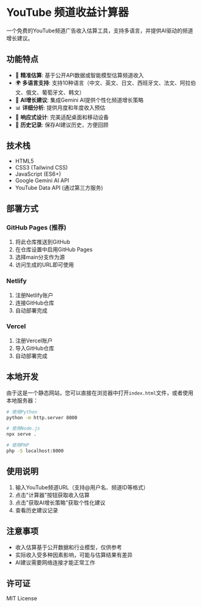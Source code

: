 # YouTube 频道收益计算器

一个免费的YouTube频道广告收入估算工具，支持多语言，并提供AI驱动的频道增长建议。

## 功能特点

- 🎯 **精准估算**: 基于公开API数据或智能模型估算频道收入
- 🌍 **多语言支持**: 支持10种语言（中文、英文、日文、西班牙文、法文、阿拉伯文、俄文、葡萄牙文、韩文）
- 🤖 **AI增长建议**: 集成Gemini AI提供个性化频道增长策略
- 📊 **详细分析**: 提供月度和年度收入预估
- 📱 **响应式设计**: 完美适配桌面和移动设备
- 💾 **历史记录**: 保存AI建议历史，方便回顾

## 技术栈

- HTML5
- CSS3 (Tailwind CSS)
- JavaScript (ES6+)
- Google Gemini AI API
- YouTube Data API (通过第三方服务)

## 部署方式

### GitHub Pages (推荐)
1. 将此仓库推送到GitHub
2. 在仓库设置中启用GitHub Pages
3. 选择main分支作为源
4. 访问生成的URL即可使用

### Netlify
1. 注册Netlify账户
2. 连接GitHub仓库
3. 自动部署完成

### Vercel
1. 注册Vercel账户
2. 导入GitHub仓库
3. 自动部署完成

## 本地开发

由于这是一个静态网站，您可以直接在浏览器中打开`index.html`文件，或者使用本地服务器：

```bash
# 使用Python
python -m http.server 8000

# 使用Node.js
npx serve .

# 使用PHP
php -S localhost:8000
```

## 使用说明

1. 输入YouTube频道URL（支持@用户名、频道ID等格式）
2. 点击"计算器"按钮获取收入估算
3. 点击"获取AI增长策略"获取个性化建议
4. 查看历史建议记录

## 注意事项

- 收入估算基于公开数据和行业模型，仅供参考
- 实际收入受多种因素影响，可能与估算结果有差异
- AI建议需要网络连接才能正常工作

## 许可证

MIT License 